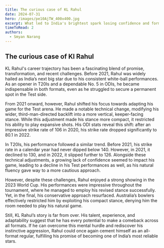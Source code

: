 ```yaml
---
title: The curious case of KL Rahul
date: 2024-07-31
hero: /images/pe10AjTW_400x400.jpg
excerpt: What led to India's brightest spark losing confidence and form
timeToRead: 2
authors:
  - Smyan Narang
---
```


<style>
  img {
    max-width: 100%;
    height: auto;
    display: block;
    margin: 0 auto;
  }
</style>




## The curious case of Kl Rahul

KL Rahul's career trajectory has been a fascinating blend of promise, transformation, and recent challenges. Before 2021, Rahul was widely hailed as India’s next big star due to his consistent white-ball performances. As an opener in T20Is and a dependable No. 5 in ODIs, he became indispensable in both formats, even as he struggled to secure a permanent spot in the Test side.

From 2021 onward, however, Rahul shifted his focus towards adapting his game for the Test arena. He made a notable technical change, modifying his wider, third-man-directed backlift into a more vertical, keeper-facing stance. While this adjustment made his stance more compact, it restricted his ability to play expansive shots. His ODI stats reveal this shift: after an impressive strike rate of 106 in 2020, his strike rate dropped significantly to 80.1 in 2022.

In T20Is, his performance followed a similar trend. Before 2021, his strike rate in a calendar year had never dipped below 140. However, in 2021, it declined to 130, and in 2022, it slipped further to 126. Alongside these technical adjustments, a growing lack of confidence seemed to impact his game, leading to a decline in his Test performances as well, as his natural fluency gave way to a more cautious approach.

However, despite these challenges, Rahul enjoyed a strong showing in the 2023 World Cup. His performances were impressive throughout the tournament, where he managed to employ his revised stance successfully. Yet, in the final, his conservative approach resurfaced. Australia’s bowlers effectively restricted him by exploiting his compact stance, denying him the room needed to play his natural game.

Still, KL Rahul’s story is far from over. His talent, experience, and adaptability suggest that he has every potential to make a comeback across all formats. If he can overcome this mental hurdle and rediscover his instinctive aggression, Rahul could once again cement himself as an all-format regular, fulfilling his promise of becoming one of India’s most reliable stars.
